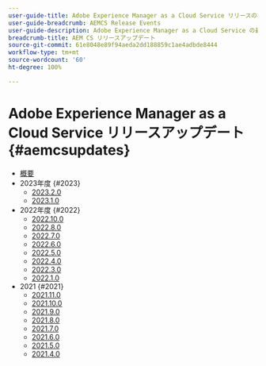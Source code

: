 ```yaml
---
user-guide-title: Adobe Experience Manager as a Cloud Service リリースの概要
user-guide-breadcrumb: AEMCS Release Events
user-guide-description: Adobe Experience Manager as a Cloud Service の最新機能の概要の説明
breadcrumb-title: AEM CS リリースアップデート
source-git-commit: 61e8048e89f94aeda2dd188859c1ae4adbde8444
workflow-type: tm+mt
source-wordcount: '60'
ht-degree: 100%

---
```



# Adobe Experience Manager as a Cloud Service リリースアップデート {#aemcsupdates}

+ [概要](overview.md)
+ 2023年度 {#2023}
   + [2023.2.0](2023/2023-2-0.md)
   + [2023.1.0](2023/2023-1-0.md)
+ 2022年度 {#2022}
   + [2022.10.0](./2022/2022-10-0.md)
   + [2022.8.0](./2022/2022-8-0.md)
   + [2022.7.0](./2022/2022-7-0.md)
   + [2022.6.0](./2022/2022-6-0.md)
   + [2022.5.0](./2022/2022-5-0.md)
   + [2022.4.0](./2022/2022-4-0.md)
   + [2022.3.0](./2022/2022-3-0.md)
   + [2022.1.0](./2022/2022-1-0.md)
+ 2021 {#2021}
   + [2021.11.0](./2021/2021-11-0.md)
   + [2021.10.0](./2021/2021-10-0.md)
   + [2021.9.0](./2021/2021-9-0.md)
   + [2021.8.0](./2021/2021-8-0.md)
   + [2021.7.0](./2021/2021-7-0.md)
   + [2021.6.0](./2021/2021-6-0.md)
   + [2021.5.0](./2021/2021-5-0.md)
   + [2021.4.0](./2021/2021-4-0.md)
